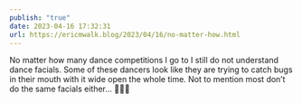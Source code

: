 ```yaml
---
publish: "true"
date: 2023-04-16 17:32:31
url: https://ericmwalk.blog/2023/04/16/no-matter-how.html
---
```


No matter how many dance competitions I go to I still do not understand dance facials. Some of these dancers look like they are trying to catch bugs in their mouth with it wide open the whole time. Not to mention most don’t do the same facials either… 🤷🏻‍♂️